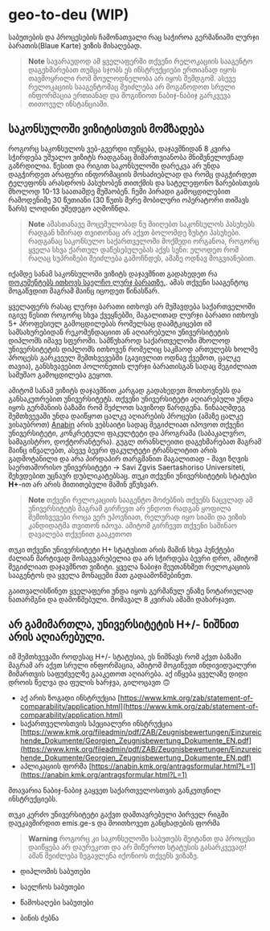 # geo-to-deu  (WIP)
საბუთების და პროცესების ჩამონათვალი რაც საჭიროა გერმანიაში ლურჯი ბარათის(Blaue Karte) ვიზის მისაღებად.

> **Note**
> სავარაუდოდ ამ ყველაფერში თქვენი რელოკაციის სააგენტო დაგეხმარებათ თუმცა სჯობს ეს ინსტრუქციები ერთიანად იყოს თავმოყრილი რომ მოულოდნელობა არ იყოს შემდგომ. ასევე რელოკაციის სააგენტომაც შეიძლება არ მოგაწოდოთ სრული ინფორმაცია ერთიანად და მოგიწიოთ ნაბიჯ-ნაბიჯ გარკვევა თითოეულ ინსტანციაში.

## საკონსულოში ვიზიტისთვის მომზადება
როგორც საკონსულოს ვებ-გვერდი იუწყება, დაჯავშნიდან 8 კვირა სჭირდება უშუალო ვიზიტს რადგანაც მიმართვიანობა მნიშვნელოვნად გაზრდილია. წესით და რიგით საკონსულოში დარეკვა არ უნდა დაგჭირდეთ არაფერი ინფორმაციის მოსაძიებლად და რომც დაგჭირდეთ ტელეფონს არასდროს პასუხობენ თითქმის და სატელეფონო ზარებისთვის მხოლოდ 10-13 საათამდე მუშაობენ. ჩემი პირადი გამოცდილებით რამოდენიმე 30 წუთიანი (30 წუთს მერე მობილური ოპერატორი თიშავს ზარს) ლოდინი უშედეგო აღმოჩნდა. 


> **Note**
> ამასთანავე მოცემულობად ნუ მიიღებთ საკონსულოს პასუხებს რადგან ხშირად თვითონაც არ აქვთ ბოლომდე ზუსტი პასუხები. რადგანაც საკონსულო საქართველოში მოქმედი ორგანოა, როგორც ყველა სხვა ქართულ დაწესებულებას აქვს სენი: ელოდეთ რომ რაღაც სუპრიზები შეიძლება გამოჩნდეს, ამაზე ოდნავ მოგვიანებით.

იქამდე სანამ საკონსულოში ვიზიტს დაჯავშნით გადახედეთ რა [დოკუმენტებს ითხოვს საელჩო ლურჯ ბარათზე.](https://tiflis.diplo.de/blob/1783438/7c2e2dd81f2aae8db0d2fcc96ff7c6c2/%25E1%2583%25A1%25E1%2583%2590%25E1%2583%2598%25E1%2583%259C%25E1%2583%25A4%25E1%2583%259D%25E1%2583%25A0%25E1%2583%259B%25E1%2583%2590%25E1%2583%25AA%25E1%2583%2598%25E1%2583%259D-%25E1%2583%25A4%25E1%2583%25A3%25E1%2583%25A0%25E1%2583%25AA%25E1%2583%2594%25E1%2583%259A%25E1%2583%2598---d2b--%25E1%2583%2595%25E1%2583%2598%25E1%2583%2596%25E1%2583%2590-%25E1%2583%25A1%25E1%2583%2590%25E1%2583%259B%25E1%2583%25A3%25E1%2583%25A8%25E1%2583%2590%25E1%2583%259D%25E1%2583%25A1-%25E1%2583%2593%25E1%2583%2590%25E1%2583%25A1%25E1%2583%2590%25E1%2583%25AC%25E1%2583%25A7%25E1%2583%2594%25E1%2583%2591%25E1%2583%2590%25E1%2583%2593---%25E1%2583%2594%25E1%2583%2595%25E1%2583%25A0%25E1%2583%259D%25E1%2583%2599%25E1%2583%2590%25E1%2583%2595%25E1%2583%25A8%25E1%2583%2598%25E1%2583%25A0%25E1%2583%2598%25E1%2583%25A1-%25E1%2583%259A%25E1%2583%25A3%25E1%2583%25A0%25E1%2583%25AF%25E1%2583%2598-%25E1%2583%2591%25E1%2583%2590%25E1%2583%25A0%25E1%2583%2590%25E1%2583%2597%25E1%2583%2598-data.pdf). ამას თქვენი სააგენტოც მოგაწვდით მაგრამ მაინც იცოდეთ წინასწარ.

ყველაფერს რასაც ლურჯი ბარათი ითხოვს არ მუშავდება საქართველოში იგივე წესით როგორც სხვა ქვეყნებში, მაგალითად ლურჯი ბარათი ითხოვს 5+ პროფესიულ გამოცდილებას რომელსაც დაამტკიცებთ იმ სამსახურებიდან რეკომენდაციით ან აღიარებული უნივერსიტეტის დიპლომს იმავე სფეროში.
სამწუხაროდ საქართველოში მხოლოდ უნივერსიტეტის დიპლომს ითხოვენ რომელიც საკმაოდ ართულებს ხოლმე პროცესს გარკვეულ შემთხვევებში (გავივლით ოდნავ ქვემოთ, ცალკე თავია), განსხვავებით პოლონეთის ლურჯი ბარათისგან სადაც შეგიძლიათ სამუშაო გამოცდილება გეყოთ.

ამიტომ სანამ ვიზიტს დაჯავშნით კარგად გადახედეთ მოთხოვნებს და განსაკუთრებით უნივერსიტეტს. თქვენი უნივერსიტეტი აღიარებული უნდა იყოს გერმანიის ბაზაში რომ შეძლოთ სავიზოდ წარდგენა. წინააღმდეგ შემთხვევაში უნდა დაიწყოთ ცალკე აღიარების პროცესი (ამაზე ცალკე ვისაუბროთ)
[Anabin](https://anabin.kmk.org/no_cache/filter/institutionen.html) არის ვებსაიტი სადაც შეგიძლიათ იპოვოთ თქვენი უნივერსიტეტი, კონკრეტული ფაკულტეტი და პროგრამა (საბაკალვრო, სამაგისტრო, დოქტორანტურა). გუგლ თრანსლეითი დაგეხმარებათ მაგრამ მაინც იწვალებთ, ასევე ბევრი ფაკულტეტი ტრანსლიტით არის გადმოტანილი და არა პირდაპირ თარგმანით მაგალითად - შავი ზღვის საერთაშორისო უნივერსიტეტი -> Savi Zgvis Saertashoriso Universiteti, შეხვდებით უცნაურ დუბლიკატებსაც. თუკი თქვენი უნივერსიტეტის სტატუსი **H+**-ით არ არის მითითებული მაშინ ვწუხვარ. 
> **Note**
> თქვენი რელოკაციის სააგენტო მოძებნის თქვენს ნაცვლად ამ უნივერსიტეტს მაგრამ გირჩევთ არ ენდოთ რადგან ყოფილა შემთხვევები როცა ვერ უპოვნიათ, რელურად იყო სიაში და ვიზის კანდიდატმა თვითონ იპოვა. ამიტომ გირჩევთ თქვენი საშინაო დავალება თქვენით გააკეთოთ

თუკი თქვენი უნივერსიტეტი H+ სტატუსით არის მაშინ სხვა პუნქტები ძალიან მარტივად მოსაგვარებელია და არ სჭირდება ბევრი დრო, ამიტომ შეგიძლიათ დაჯავშნოთ ვიზიტი. ყველა ნაბიჯი შეუთანხმეთ რელოკაციის სააგენტოს და ყველა მონაცემი მათ გადაამოწმებინეთ.

გაითვალისწინეთ ყველაფერი უნდა იყოს გერმანულ ენაზე ნოტარიულად ნათარმგნი და დამოწმებული. მომავალ 8 კვირას ამაში დახარჯავთ.

## არ გამიმართლა, უნივერსიტეტის H+/- ნიშნით არის აღიარებული.
იმ შემთხვევაში როდესაც H+/- სტატუსია, ეს ნიშნავს რომ აქვთ ბაზაში მაგრამ არ აქვთ სრული ინფორმაცია, ამიტომ მოგიწევთ ინდივიდუალური მიმართვის საფუძველზე გააკეთოთ აღიარება. აქ იწყება ყველაზე დიდი დროის წელვა და ფულის ხარჯვა, გილოცავთ 🙃

- აქ არის ზოგადი ინსტრუქცია [https://www.kmk.org/zab/statement-of-comparability/application.html](https://www.kmk.org/zab/statement-of-comparability/application.html)
- საქართველოსთვის სპეციალური ინსტრუქცია [https://www.kmk.org/fileadmin/pdf/ZAB/Zeugnisbewertungen/Einzureichende_Dokumente/Georgien_Zeugnisbewertung_Dokumente_EN.pdf](https://www.kmk.org/fileadmin/pdf/ZAB/Zeugnisbewertungen/Einzureichende_Dokumente/Georgien_Zeugnisbewertung_Dokumente_EN.pdf)
- აპლიკაციის ფორმა [https://anabin.kmk.org/antragsformular.html?L=1](https://anabin.kmk.org/antragsformular.html?L=1)

მთავარია ნაბიჯ-ნაბიჯ გაყვეთ საქართველოსთვის განკუთვნილ ინსტრუქციებს.

თუკი კერძო უნივერსიტეტი გაქვთ დამთავრებული პირველ რიგში დაუკავშირდით emis.ge-s და მოითხოვეთ განცხადების ფორმა



> **Warning**
> როგორც კი საკონსულოში საბუთებს შეიტანთ და პროცესი დაიწყება არ დაურეკოთ და არ მიწეროთ სტატუსის გასარკვევად! ამან შეიძლება ზეგავლენა იქონიოს თქვენს ვიზაზე.

- დიპლომის საბუთები
- საელჩოს საბუთები
- წამოსაღები საბუთები


- ბინის ძებნა
